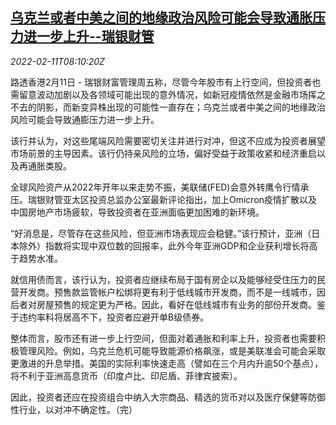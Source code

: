 <!--1644568262000-->
[乌克兰或者中美之间的地缘政治风险可能会导致通胀压力进一步上升--瑞银财管](https://cn.reuters.com/article/ubs-ukraine-us-china-geopolitical-risk-0-idCNKBS2KG0J0)
------

<div><i>2022-02-11T08:10:20Z</i></div><p>路透香港2月11日 - 瑞银财富管理周五称，尽管今年股市有上行空间，但投资者也需留意波动加剧以及各领域可能出现的意外情况，如新冠疫情依然是金融市场挥之不去的阴影，而新变异株出现的可能性一直存在；乌克兰或者中美之间的地缘政治风险可能会导致通膨压力进一步上升。</p><p>该行并认为，对这些尾端风险需要密切关注并进行对冲，但这不应成为投资者展望市场前景的主导因素。该行仍持亲风险的立场，偏好受益于政策收紧和经济重启以及再通胀类股。</p><p>全球风险资产从2022年开年以来走势不振，美联储(FED)会意外转鹰令行情承压。瑞银财管亚太区投资总监办公室最新评论指出，加上Omicron疫情扩散以及中国房地产市场疲软，导致投资者在亚洲面临更加困难的新环境。</p><p>“好消息是，尽管存在这些风险，但亚洲市场表现应会稳健。”该行预计，亚洲（日本除外）指数将实现中双位数的回报率，此外今年亚洲GDP和企业获利增长将高于趋势水准。</p><p>就信用债而言，该行认为，投资者应继续布局于国有房企以及能够经受住压力的民营开发商。预售款监管帐户松绑将更有利于低线城市开发商，而不是一线城市，因后者对房屋预售的规定更为严格。因此，看好在低线城市有业务的部份开发商。鉴于违约率料将居高不下，投资者应避开单B级债券。</p><p>整体而言，股市还有进一步上行空间，但面对着通胀和利率上升，投资者也需要积极管理风险。例如，乌克兰危机可能导致能源价格飙涨，或是美联准会可能会采取更激进的升息举措。美国的实际利率快速走高（譬如在三个月内升逾50个基点），将不利于亚洲高息货币（印度卢比、印尼盾、菲律宾披索）。</p><p>因此，投资者还应在投资组合中纳入大宗商品、精选的货币对以及医疗保健等防御性行业，以对冲不确定性。（完）</p>
